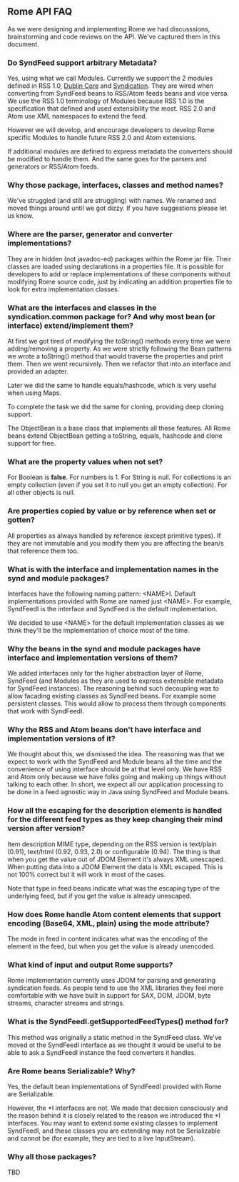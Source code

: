 ## Rome API FAQ

As we were designing and implementing Rome we had discusssions,
brainstorming and code reviews on the API. We\'ve captured them in this
document.

### Do SyndFeed support arbitrary Metadata?

Yes, using what we call Modules. Currently we support the 2 modules
defined in RSS 1.0, [Dublin
Core](http://purl.org/rss/1.0/modules/dc/) and
[Syndication](http://purl.org/rss/1.0/modules/syndication/).
They are wired when converting from SyndFeed beans to RSS/Atom feeds
beans and vice versa. We use the RSS 1.0 terminology of Modules because
RSS 1.0 is the specification that defined and used extensibility the
most. RSS 2.0 and Atom use XML namespaces to extend the feed.

However we will develop, and encourage developers to develop Rome
specific Modules to handle future RSS 2.0 and Atom extensions.

If additional modules are defined to express metadata the converters
should be modified to handle them. And the same goes for the parsers and
generators or RSS/Atom feeds.

### Why those package, interfaces, classes and method names?

We\'ve struggled (and still are struggling) with names. We renamed and
moved things around until we got dizzy. If you have suggestions please
let us know.

### Where are the parser, generator and converter implementations?

They are in hidden (not javadoc-ed) packages within the Rome jar file.
Their classes are loaded using declarations in a properties file. It is
possible for developers to add or replace implementations of these
components without modifying Rome source code, just by indicating an
addition properties file to look for extra implementation classes.

### What are the interfaces and classes in the syndication.common package for? And why most bean (or interface) extend/implement them?

At first we got tired of modifying the toString() methods every time we
were adding/removing a property. As we were strictly following the Bean
patterns we wrote a toString() method that would traverse the properties
and print them. Then we went recursively. Then we refactor that into an
interface and provided an adapter.

Later we did the same to handle equals/hashcode, which is very useful
when using Maps.

To complete the task we did the same for cloning, providing deep cloning
support.

The ObjectBean is a base class that implements all these features. All
Rome beans extend ObjectBean getting a toString, equals, hashcode and
clone support for free.

### What are the property values when not set?

For Boolean is **false**. For numbers is 1. For String is null. For
collections is an empty collection (even if you set it to null you get
an empty collection). For all other objects is null.

### Are properties copied by value or by reference when set or gotten?

All properties as always handled by reference (except primitive types).
If they are not immutable and you modify them you are affecting the
bean/s that reference them too.

### What is with the interface and implementation names in the synd and module packages?

Interfaces have the following naming pattern: \<NAME\>I. Default
implementations provided with Rome are named just \<NAME\>. For example,
SyndFeedI is the interface and SyndFeed is the default implementation.

We decided to use \<NAME\> for the default implementation classes as we
think they\'ll be the implementation of choice most of the time.

### Why the beans in the synd and module packages have interface and implementation versions of them?

We added interfaces only for the higher abstraction layer of Rome,
SyndFeed (and Modules as they are used to express extensible metadata
for SyndFeed instances). The reasoning behind such decoupling was to
allow facading existing classes as SyndFeed beans. For example some
persistent classes. This would allow to process them through components
that work with SyndFeedI.

### Why the RSS and Atom beans don\'t have interface and implementation versions of it?

We thought about this, we dismissed the idea. The reasoning was that we
expect to work with the SyndFeed and Module beans all the time and the
convenience of using interface should be at that level only. We have RSS
and Atom only because we have folks going and making up things without
talking to each other. In short, we expect all our application
processing to be done in a feed agnostic way in Java using SyndFeed and
Module beans.

### How all the escaping for the description elements is handled for the different feed types as they keep changing their mind version after version?

Item description MIME type, depending on the RSS version is text/plain
(0.91), text/html (0.92, 0.93, 2.0) or configurable (0.94). The thing is
that when you get the value out of JDOM Element it\'s always XML
unescaped. When putting data into a JDOM Element the data is XML
escaped. This is not 100% correct but it will work in most of the cases.

Note that type in feed beans indicate what was the escaping type of the
underlying feed, but if you get the value is already unescaped.

### How does Rome handle Atom content elements that support encoding (Base64, XML, plain) using the mode attribute?

The mode in feed in content indicates what was the encoding of the
element in the feed, but when you get the value is already unencoded.

### What kind of input and output Rome supports?

Rome implementation currently uses JDOM for parsing and generating
syndication feeds. As people tend to use the XML libraries they feel
more comfortable with we have built in support for SAX, DOM, JDOM, byte
streams, character streams and strings.

### What is the SyndFeedI.getSupportedFeedTypes() method for?

This method was originally a static method in the SyndFeed class. We\'ve
moved ot the SyndFeedI interface as we thought it would be useful to be
able to ask a SyndFeedI instance the feed converters it handles.

### Are Rome beans Serializable? Why?

Yes, the default bean implementations of SyndFeedI provided with Rome
are Serializable.

However, the \*I interfaces are not. We made that decision consciously
and the reason behind it is closely related to the reason we introduced
the \*I interfaces. You may want to extend some existing classes to
implement SyndFeedI, and these classes you are extending may not be
Serializable and cannot be (for example, they are tied to a live
InputStream).

### Why all those packages?

TBD
